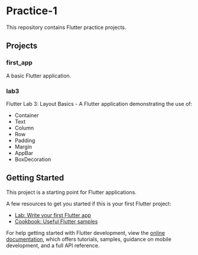 # Practice-1

This repository contains Flutter practice projects.

## Projects

### first_app
A basic Flutter application.

### lab3
Flutter Lab 3: Layout Basics - A Flutter application demonstrating the use of:
- Container
- Text
- Column
- Row
- Padding
- Margin
- AppBar
- BoxDecoration

## Getting Started

This project is a starting point for Flutter applications.

A few resources to get you started if this is your first Flutter project:

- [Lab: Write your first Flutter app](https://docs.flutter.dev/get-started/codelab)
- [Cookbook: Useful Flutter samples](https://docs.flutter.dev/cookbook)

For help getting started with Flutter development, view the
[online documentation](https://docs.flutter.dev/), which offers tutorials,
samples, guidance on mobile development, and a full API reference.
